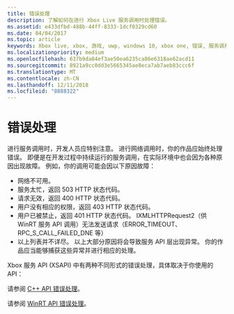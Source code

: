 ```yaml
---
title: 错误处理
description: 了解如何在进行 Xbox Live 服务调用时处理错误。
ms.assetid: e433dfbd-488b-44ff-8333-1dcf0329cd60
ms.date: 04/04/2017
ms.topic: article
keywords: Xbox live, xbox, 游戏, uwp, windows 10, xbox one, 错误, 服务调用
ms.localizationpriority: medium
ms.openlocfilehash: 637b9da84ef3ae50ea6235ca86e6318ae62acd11
ms.sourcegitcommit: 8921a9cc0dd3e5665345ae8eca7ab7aeb83ccc6f
ms.translationtype: MT
ms.contentlocale: zh-CN
ms.lasthandoff: 12/11/2018
ms.locfileid: "8888322"
---
```

# <a name="error-handling"></a>错误处理

进行服务调用时，开发人员应特别注意。 进行网络调用时，你的作品应始终处理错误。 即便是在开发过程中持续运行的服务调用，在实际环境中也会因为各种原因出现故障。 例如，你的调用可能会因以下原因故障：

* 网络不可用。
* 服务太忙，返回 503 HTTP 状态代码。
* 请求无效，返回 400 HTTP 状态代码。
* 用户没有相应的权限，返回 403 HTTP 状态代码。
* 用户已被禁止，返回 401 HTTP 状态代码。
IXMLHTTPRequest2（供 WinRT 服务 API 调用）无法发送请求（ERROR_TIMEOUT、RPC_S_CALL_FAILED_DNE 等）
* 以上列表并不详尽。 以上大部分原因将会导致服务 API 层出现异常。 你的作品应当能够捕获这些异常并进行相应的处理。

Xbox 服务 API (XSAPI) 中有两种不同形式的错误处理，具体取决于你使用的 API：

请参阅 [C++ API 错误处理](error-handling-cpp.md)。

请参阅 [WinRT API 错误处理](error-handling-winrt.md)。
